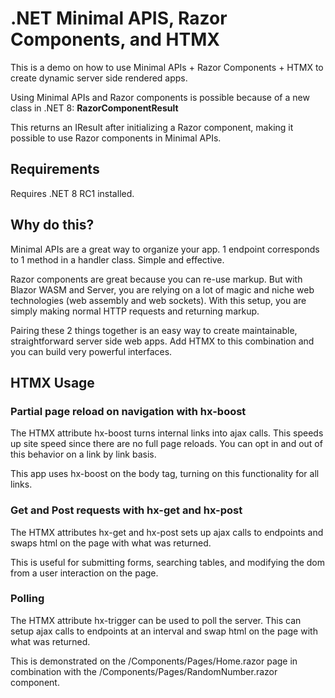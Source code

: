 # .NET Minimal APIS, Razor Components, and HTMX
This is a demo on how to use Minimal APIs + Razor Components + HTMX to create dynamic server side rendered apps.

Using Minimal APIs and Razor components is possible because of a new class in .NET 8: **RazorComponentResult**

This returns an IResult after initializing a Razor component, making it possible to use Razor components in Minimal APIs.

## Requirements

Requires .NET 8 RC1 installed.

## Why do this?

Minimal APIs are a great way to organize your app. 1 endpoint corresponds to 1 method in a handler class. Simple and effective.

Razor components are great because you can re-use markup. But with Blazor WASM and Server, you are relying on a lot of magic and niche web technologies (web assembly and web sockets). With this setup, you are simply making normal HTTP requests and returning markup.

Pairing these 2 things together is an easy way to create maintainable, straightforward server side web apps. Add HTMX to this combination and you can build very powerful interfaces.

## HTMX Usage

### Partial page reload on navigation with hx-boost

The HTMX attribute hx-boost turns internal links into ajax calls. This speeds up site speed since there are no full page reloads. You can opt in and out of this behavior on a link by link basis.

This app uses hx-boost on the body tag, turning on this functionality for all links.

### Get and Post requests with hx-get and hx-post

The HTMX attributes hx-get and hx-post sets up ajax calls to endpoints and swaps html on the page with what was returned.

This is useful for submitting forms, searching tables, and modifying the dom from a user interaction on the page.

### Polling

The HTMX attribute hx-trigger can be used to poll the server. This can setup ajax calls to endpoints at an interval and swap html on the page with what was returned.

This is demonstrated on the /Components/Pages/Home.razor page in combination with the /Components/Pages/RandomNumber.razor component.